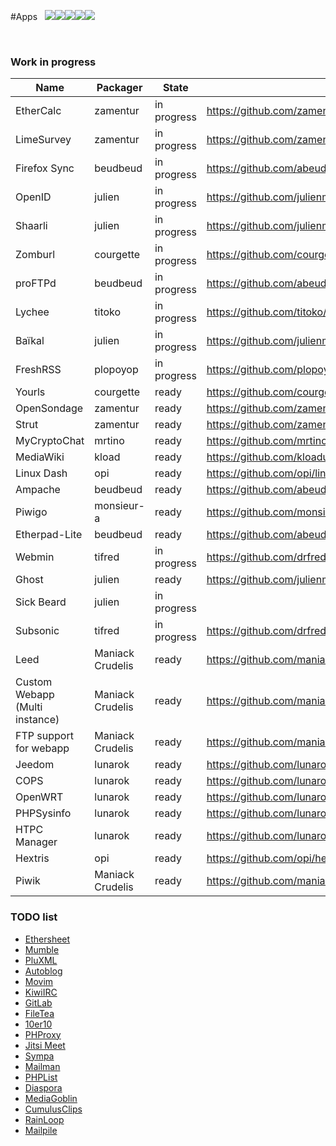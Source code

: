 #Apps &nbsp;&nbsp;<img src="https://yunohost.org/images/roundcube.png"><img src="https://yunohost.org/images/ttrss.png"><img src="https://yunohost.org/images/wordpress.png"><img src="https://yunohost.org/images/transmission.png"><img src="https://yunohost.org/images/jappix.png">

<div class="panel-group" id="app-accordion"></div>

<script type="text/template" id="app-template">
  <div class="panel panel-default">
    <div class="panel-heading">
      <div class="panel-title">
        <a data-toggle="collapse" data-parent="#app-accordion" href="#app_{app_id}">{app_name} <em><small>({app_id})</small></em></a>
      </div>
    </div>
    <div class="panel-collapse collapse app_{app_id}">
      <div class="panel-body">
        <p><strong>Description</strong>: {app_description}</p>
        <p><strong>Last update (UTC)</strong>: {app_update}</p>
        <p><strong>Maintainer</strong>: {app_maintainer} <small class="text-muted">({app_mail})</small></p>
        <p><strong>Git</strong>: {app_git} <small class="text-muted">({app_branch})</small></p>
        <a href="#/app_{app_id}" target="_blank" class="btn btn-default">Documentation</a>
    </div>
  </div>
</script>

<script>
function timeConverter(UNIX_timestamp) {
    var a = new Date(UNIX_timestamp*1000);
    var months = ['Jan','Feb','Mar','Apr','May','Jun','Jul','Aug','Sep','Oct','Nov','Dec'];
    var year = a.getFullYear();
    var month = months[a.getMonth()];
    var date = a.getDate();
    var hour = a.getHours();
    var min = a.getMinutes();
    if (hour < 10) { hour = '0' + hour; }
    if (min < 10) { min = '0' + min; }
    var time = date+' '+month+' '+year+' at '+hour+':'+min;
    return time;
}

$(document).ready(function () {
  $.getJSON('/list.json', function(app_list) {
    console.log(app_list);
    $.each(app_list, function(app_id, infos) {
      html = $('#app-template').html()
             .replace(/{app_id}/g, app_id)
             .replace(/{app_name}/g, infos.manifest.name)
             .replace('{app_description}', infos.manifest.description.en)
             .replace('{app_maintainer}', infos.manifest.developer.name)
             .replace('{app_mail}', infos.manifest.developer.email)
             .replace('{app_git}', infos.git.url)
             .replace('{app_branch}', infos.git.branch)
             .replace('{app_update}', timeConverter(infos.lastUpdate));
      $('#app-accordion').append(html);
      $('.app_'+ app_id).attr('id', 'app_'+ app_id);
    });
  });
});
</script>


<br>

### Work in progress

| Name | Packager | State | URL |
| --- | --- | --- | --- |
| EtherCalc | zamentur | in progress | https://github.com/zamentur/ethercalc_ynh |
| LimeSurvey | zamentur | in progress | https://github.com/zamentur/limesurvey_ynh |
| Firefox Sync | beudbeud | in progress | https://github.com/abeudin/ffsync_ynh |
| OpenID | julien | in progress | https://github.com/julienmalik/openid-simplesamlphp_ynh |
| Shaarli | julien | in progress | https://github.com/julienmalik/shaarli_ynh |
| Zomburl | courgette | in progress | https://github.com/courgette/zomburl_ynh |
| proFTPd | beudbeud | in progress | https://github.com/abeudin/proftpd_ynh.git |
| Lychee | titoko | in progress | https://github.com/titoko/lychee_ynh.git |
| Baïkal | julien | in progress | https://github.com/julienmalik/baikal_ynh |
| FreshRSS | plopoyop | in progress | https://github.com/plopoyop/freshrss_ynh |
| Yourls | courgette | ready | https://github.com/courgette/yourls_ynh |
| OpenSondage | zamentur | ready | https://github.com/zamentur/opensondage_ynh |
| Strut | zamentur | ready | https://github.com/zamentur/strut_ynh |
| MyCryptoChat | mrtino | ready | https://github.com/mrtino/mycryptochat_ynh |
| MediaWiki | kload | ready | https://github.com/kloadut/mediawiki_ynh |
| Linux Dash | opi | ready | https://github.com/opi/linuxdash_ynh |
| Ampache | beudbeud | ready | https://github.com/abeudin/ampache_ynh |
| Piwigo | monsieur-a | ready | https://github.com/monsieur-a/piwigo_ynh |
| Etherpad-Lite | beudbeud | ready | https://github.com/abeudin/etherpadlite_ynh |
| Webmin | tifred | in progress | https://github.com/drfred1981/webmin_ynh |
| Ghost | julien | ready | https://github.com/julienmalik/ghost_ynh |
| Sick Beard | julien | in progress |  |
| Subsonic | tifred | in progress | https://github.com/drfred1981/subsonic_ynh |
|Leed | Maniack Crudelis | ready | https://github.com/maniackcrudelis/leed_ynh |
| Custom Webapp (Multi instance) | Maniack Crudelis | ready | https://github.com/maniackcrudelis/my_webapp_ynh |
| FTP support for webapp | Maniack Crudelis | ready | https://github.com/maniackcrudelis/ftp_support_webapp_ynh |
| Jeedom | lunarok | ready | https://github.com/lunarok/jeedom_ynh |
| COPS | lunarok | ready | https://github.com/lunarok/cops_ynh |
| OpenWRT | lunarok | ready | https://github.com/lunarok/openwrt_ynh |
| PHPSysinfo | lunarok | ready | https://github.com/lunarok/phpsysinfo_ynh |
| HTPC Manager | lunarok | ready | https://github.com/lunarok/htpc_ynh |
| Hextris | opi | ready | https://github.com/opi/hextris_ynh |
| Piwik | Maniack Crudelis | ready | https://github.com/maniackcrudelis/piwik_ynh |

### TODO list

* [Ethersheet](https://ethersheet.org/)
* [Mumble](http://mumble.sourceforge.net/)
* [PluXML](http://www.pluxml.org/)
* [Autoblog](https://github.com/mitsukarenai/Projet-Autoblog)
* [Movim](http://www.movim.eu/)
* [KiwiIRC](http://kiwiirc.com/)
* [GitLab](http://gitlab.org/)
* [FileTea](https://filetea.me)
* [10er10](https://github.com/dready92/10er10)
* [PHProxy](http://sourceforge.net/projects/poxy/)
* [Jitsi Meet](https://github.com/jitsi/jitsi-meet)
* [Sympa](http://www.sympa.org/)
* [Mailman](https://www.gnu.org/software/mailman/)
* [PHPList](http://www.phplist.com/)
* [Diaspora](https://diasporafoundation.org/)
* [MediaGoblin](http://mediagoblin.org/)
* [CumulusClips](http://cumulusclips.org/)
* [RainLoop](http://rainloop.net/)
* [Mailpile](https://www.mailpile.is)

